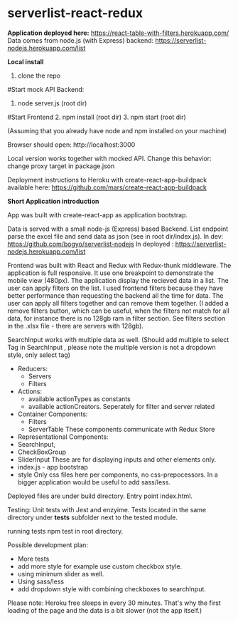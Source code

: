 # serverlist-react-redux

<b>Application deployed here:</b>
https://react-table-with-filters.herokuapp.com/
Data comes from node.js (with Express) backend:
https://serverlist-nodejs.herokuapp.com/list

<b>Local install</b>

1. clone the repo

#Start mock API Backend:
1. node server.js (root dir)

#Start Frontend
2. npm install (root dir)
3. npm start (root dir)

(Assuming that you already have node and npm installed on your machine)

Browser should open: http://localhost:3000

Local version works together with mocked API.
Change this behavior: change proxy target in package.json

Deployment instructions to Heroku with create-react-app-buildpack available here:
https://github.com/mars/create-react-app-buildpack

<b>Short Application introduction </b>

App was built with create-react-app as application bootstrap.

Data is served with a small node-js (Express) based Backend.
List endpoint parse the excel file and send data as json (see in root dir/index.js).
In dev: https://github.com/bogyo/serverlist-nodejs
In deployed : https://serverlist-nodejs.herokuapp.com/list

Frontend was built with React and Redux with Redux-thunk middleware.
The application is full responsive. It use one breakpoint to demonstrate the mobile view (480px).
The application display the recieved data in a list. The user can apply filters on the list. I used frontend filters because they have better performance than requesting the backend all the time for data. The user can apply all filters together and can remove them together. (I added a remove filters button, which can be useful, when the filters not match for all data, for instance there is no 128gb ram in filter section. See filters section in the .xlsx file - there are servers with 128gb).

SearchInput works with multiple data as well. (Should add multiple to select Tag in SearchInput , please note the multiple version is not a dropdown style, only select tag)

- Reducers:
  - Servers
  - Filters
- Actions:
  - available actionTypes as constants
  - available actionCreators. Seperately for filter and server related
- Container Components:
  - Filters
  - ServerTable
  These components communicate with Redux Store
 - Representational Components:
  - SearchInput,
  - CheckBoxGroup
  - SliderInput
 These are for displaying inputs and other elements only.
 - index.js - app bootstrap
 - style
  Only css files here per components, no css-prepocessors. In a bigger application would be useful to add sass/less.

 Deployed files are under build directory. Entry point index.html.

 Testing:
  Unit tests with Jest and enzyime.
  Tests located in the same directory under __tests__ subfolder next to the tested module.

  running tests npm test in root directory.

  Possible development plan:
  - More tests
  - add more style for example use custom checkbox style.
  - using minimum slider as well.
  - Using sass/less
  - add dropdown style with combining checkboxes to searchInput.
  
  Please note: Heroku free sleeps in every 30 minutes. That's why the first loading of the page and the data is a bit slower (not the app itself.)
